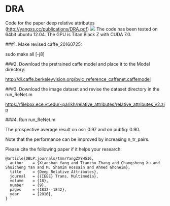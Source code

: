 # DRA
Code for the paper deep relative attributes (http://yangxs.cc/publications/DRA.pdf)
![](DRA.jpg)
The code has been tested on 64bit ubuntu 12.04. The GPU is Titan Black Z with CUDA 7.0.

###1. Make revised caffe_20160725:

sudo make all [-j8]

###2. Download the pretrained caffe model and place it to the Model directory:

http://dl.caffe.berkeleyvision.org/bvlc_reference_caffenet.caffemodel

###3. Download the image dataset and revise the dataset directory in the run_ReNet.m

https://filebox.ece.vt.edu/~parikh/relative_attributes/relative_attributes_v2.zip

###4. Run run_ReNet.m

The prospective average result on osr: 0.97 and on pubfig: 0.90.

Note that the performance can be improved by increasing n_tr_pairs.

Please cite the following paper if it helps your research:

    @article{DBLP:journals/tmm/YangZXYHG16,
      author    = {Xiaoshan Yang and Tianzhu Zhang and Changsheng Xu and Shuicheng Yan and M. Shamim Hossain and Ahmed Ghoneim},
      title     = {Deep Relative Attributes},
      journal   = {{IEEE} Trans. Multimedia},
      volume    = {18},
      number    = {9},
      pages     = {1832--1842},
      year      = {2016},
    }
